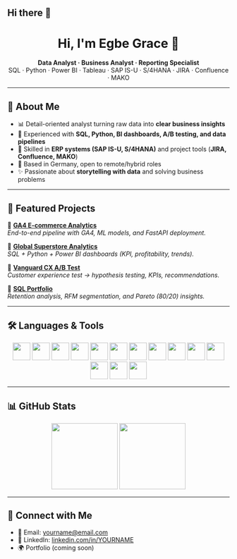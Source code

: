 ## Hi there 👋
<h1 align="center">Hi, I'm Egbe Grace 👋</h1>
<p align="center">
  <b>Data Analyst · Business Analyst · Reporting Specialist</b><br/>
  SQL · Python · Power BI · Tableau · SAP IS-U · S/4HANA · JIRA · Confluence · MAKO
</p>

---

## 🚀 About Me
- 📊 Detail-oriented analyst turning raw data into **clear business insights**  
- 🧮 Experienced with **SQL, Python, BI dashboards, A/B testing, and data pipelines**  
- 🏢 Skilled in **ERP systems (SAP IS-U, S/4HANA)** and project tools (**JIRA, Confluence, MAKO**)  
- 📍 Based in Germany, open to remote/hybrid roles  
- ✨ Passionate about **storytelling with data** and solving business problems  

---

## 📌 Featured Projects

🔹 [**GA4 E-commerce Analytics**](https://github.com/Egbe34/ga4-ecommerce-analytics)  
_End-to-end pipeline with GA4, ML models, and FastAPI deployment._

🔹 [**Global Superstore Analytics**](https://github.com/Egbe34/final-project-global-superstore)  
_SQL + Python + Power BI dashboards (KPI, profitability, trends)._

🔹 [**Vanguard CX A/B Test**](https://github.com/Egbe34/project5_group3_vanguard)  
_Customer experience test → hypothesis testing, KPIs, recommendations._

🔹 [**SQL Portfolio**](https://github.com/Egbe34/sql-portfolio)  
_Retention analysis, RFM segmentation, and Pareto (80/20) insights._

---

## 🛠️ Languages & Tools

<p align="center">
  <!-- Programming & Data -->
  <img src="https://cdn.jsdelivr.net/gh/devicons/devicon/icons/python/python-original.svg" width="40" height="40"/>
  <img src="https://cdn.jsdelivr.net/gh/devicons/devicon/icons/r/r-original.svg" width="40" height="40"/>
  <img src="https://cdn.jsdelivr.net/gh/devicons/devicon/icons/sqlite/sqlite-original.svg" width="40" height="40"/>
  <img src="https://cdn.jsdelivr.net/gh/devicons/devicon/icons/mysql/mysql-original.svg" width="40" height="40"/>
  
  <!-- BI Tools -->
  <img src="https://img.icons8.com/color/48/power-bi.png" width="40" height="40"/>
  <img src="https://img.icons8.com/color/48/tableau-software.png" width="40" height="40"/>
  <img src="https://img.icons8.com/color/48/excel.png" width="40" height="40"/>
  
  <!-- SAP / ERP -->
  <img src="https://img.icons8.com/color/48/sap.png" width="40" height="40"/> 
  <img src="https://img.icons8.com/color/48/erp.png" width="40" height="40"/> 
  
  <!-- Project Management -->
  <img src="https://img.icons8.com/color/48/jira.png" width="40" height="40"/>
  <img src="https://img.icons8.com/color/48/confluence.png" width="40" height="40"/>
  <img src="https://img.icons8.com/color/48/trello.png" width="40" height="40"/>
  
  <!-- Collaboration -->
  <img src="https://cdn.jsdelivr.net/gh/devicons/devicon/icons/github/github-original.svg" width="40" height="40"/>
  <img src="https://img.icons8.com/color/48/slack.png" width="40" height="40"/>
</p>

---

## 📊 GitHub Stats

<p align="center">
  <img src="https://github-readme-stats.vercel.app/api?username=Egbe34&show_icons=true&theme=tokyonight" height="150"/>
  <img src="https://github-readme-stats.vercel.app/api/top-langs/?username=Egbe34&layout=compact&theme=tokyonight" height="150"/>
</p>

---

## 🤝 Connect with Me
- 📧 Email: yourname@email.com  
- 💼 LinkedIn: [linkedin.com/in/YOURNAME](https://linkedin.com/in/YOURNAME)  
- 🌍 Portfolio (coming soon)
